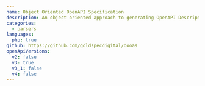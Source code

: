 ```yaml
---
name: Object Oriented OpenAPI Specification
description: An object oriented approach to generating OpenAPI Descriptions, implemented in PHP
categories:
  - parsers
languages:
  php: true
github: https://github.com/goldspecdigital/oooas
openApiVersions:
  v2: false
  v3: true
  v3_1: false
  v4: false
---
```

